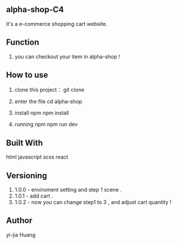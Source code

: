 ## alpha-shop-C4

it's a e-commerce shopping cart website.

## Function

1. you can checkout your item in alpha-shop !

## How to use

1. clone this project：
   git clone

2. enter the file
   cd alpha-shop

3. install npm
   npm install

4. running npm
   npm run dev

## Built With

html
javascript
scss
react

## Versioning

1. 1.0.0 - enviroment setting and step 1 scene .
2. 1.0.1 - add cart .
3. 1.0.2 - now you can change step1 to 3 , and adjust cart quantity !

## Author

yi-jia Huang
